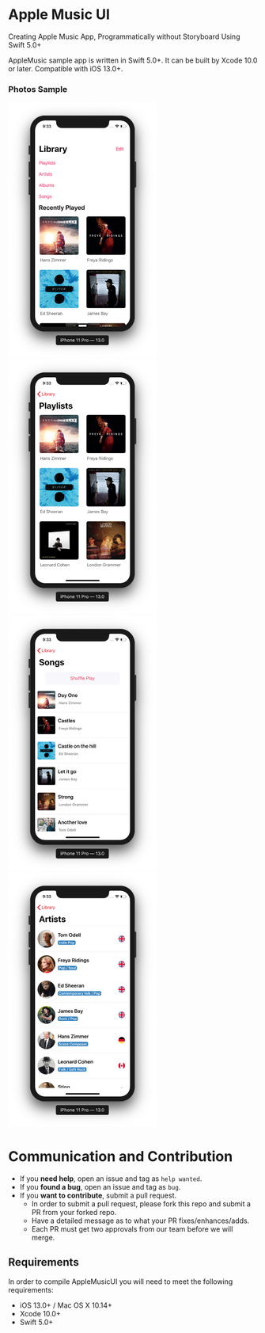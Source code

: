 # Apple Music UI

Creating Apple Music App, Programmatically without Storyboard Using Swift 5.0+

AppleMusic sample app is written in Swift 5.0+. It can be built by Xcode 10.0 or later. Compatible with iOS 13.0+.

### Photos Sample

<img width="300" alt="firstpic" src="Pics/firstpic.png"> <img width="300" alt="secondpic" src="Pics/secondpic.png">
<img width="300" alt="thirdpic" src="Pics/thirdpic.png"> <img width="300" alt="forthpic" src="Pics/forthpic.png">

# Communication and Contribution

- If you **need help**, open an issue and tag as `help wanted`.
- If you **found a bug**, open an issue and tag as `bug`.
- If you **want to contribute**, submit a pull request.
  - In order to submit a pull request, please fork this repo and submit a PR from your forked repo.
  - Have a detailed message as to what your PR fixes/enhances/adds.
  - Each PR must get two approvals from our team before we will merge.

## Requirements

In order to compile AppleMusicUI you will need to meet the following requirements:

* iOS 13.0+ / Mac OS X 10.14+
* Xcode 10.0+
* Swift 5.0+
